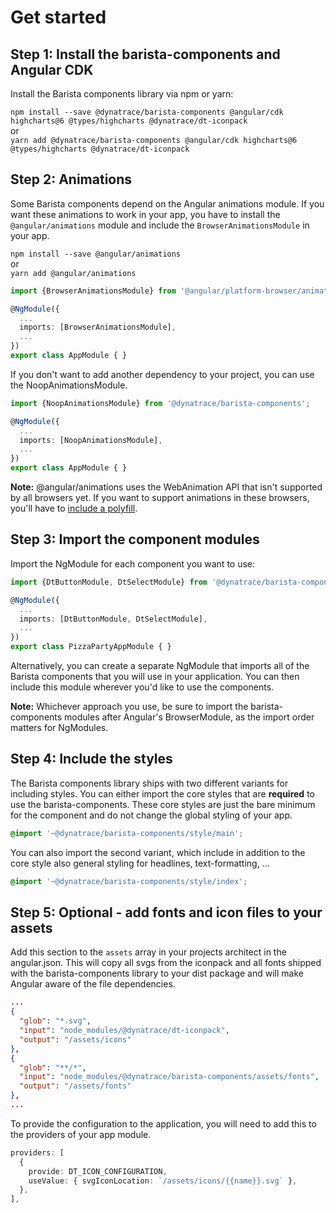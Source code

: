 # Get started

## Step 1: Install the barista-components and Angular CDK

Install the Barista components library via npm or yarn:

`npm install --save @dynatrace/barista-components @angular/cdk highcharts@6 @types/highcharts @dynatrace/dt-iconpack`  
or  
`yarn add @dynatrace/barista-components @angular/cdk highcharts@6 @types/highcharts @dynatrace/dt-iconpack`

## Step 2: Animations

Some Barista components depend on the Angular animations module. If
you want these animations to work in your app, you have to install the
`@angular/animations` module and include the `BrowserAnimationsModule` in your
app.

`npm install --save @angular/animations`  
or  
`yarn add @angular/animations`

```typescript
import {BrowserAnimationsModule} from '@angular/platform-browser/animations';

@NgModule({
  ...
  imports: [BrowserAnimationsModule],
  ...
})
export class AppModule { }
```

If you don't want to add another dependency to your project, you can use the
NoopAnimationsModule.

```typescript
import {NoopAnimationsModule} from '@dynatrace/barista-components';

@NgModule({
  ...
  imports: [NoopAnimationsModule],
  ...
})
export class AppModule { }
```

**Note:** @angular/animations uses the WebAnimation API that isn't supported by
all browsers yet. If you want to support animations in these browsers, you'll
have to
[include a polyfill](https://github.com/web-animations/web-animations-js).

## Step 3: Import the component modules

Import the NgModule for each component you want to use:

```typescript
import {DtButtonModule, DtSelectModule} from '@dynatrace/barista-components';

@NgModule({
  ...
  imports: [DtButtonModule, DtSelectModule],
  ...
})
export class PizzaPartyAppModule { }
```

Alternatively, you can create a separate NgModule that imports all of the
Barista components that you will use in your application. You can
then include this module wherever you'd like to use the components.

**Note:** Whichever approach you use, be sure to import the barista-components
modules after Angular's BrowserModule, as the import order matters for
NgModules.

## Step 4: Include the styles

The Barista components library ships with two different variants for including styles. You can
either import the core styles that are **required** to use the
barista-components. These core styles are just the bare minimum for the
component and do not change the global styling of your app.

```scss
@import '~@dynatrace/barista-components/style/main';
```

You can also import the second variant, which include in addition to the core
style also general styling for headlines, text-formatting, ...

```scss
@import '~@dynatrace/barista-components/style/index';
```

## Step 5: Optional - add fonts and icon files to your assets

Add this section to the `assets` array in your projects architect in the
angular.json. This will copy all svgs from the iconpack and all fonts shipped
with the barista-components library to your dist package and will make Angular
aware of the file dependencies.

```json
...
{
  "glob": "*.svg",
  "input": "node_modules/@dynatrace/dt-iconpack",
  "output": "/assets/icons"
},
{
  "glob": "**/*",
  "input": "node_modules/@dynatrace/barista-components/assets/fonts",
  "output": "/assets/fonts"
},
...
```

To provide the configuration to the application, you will need to add this to
the providers of your app module.

```typescript
providers: [
  {
    provide: DT_ICON_CONFIGURATION,
    useValue: { svgIconLocation: `/assets/icons/{{name}}.svg` },
  },
],
```
